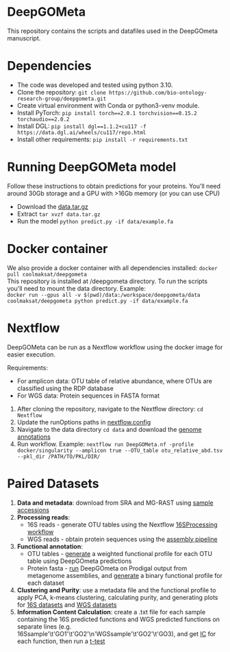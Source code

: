 # DeepGOMeta
This repository contains the scripts and datafiles used in the DeepGOmeta manuscript.

# Dependencies
* The code was developed and tested using python 3.10.
* Clone the repository: `git clone https://github.com/bio-ontology-research-group/deepgometa.git`
* Create virtual environment with Conda or python3-venv module. 
* Install PyTorch: `pip install torch==2.0.1 torchvision==0.15.2 torchaudio==2.0.2`
* Install DGL: `pip install dgl==1.1.2+cu117 -f https://data.dgl.ai/wheels/cu117/repo.html`
* Install other requirements:
  `pip install -r requirements.txt`


# Running DeepGOMeta model
Follow these instructions to obtain predictions for your proteins. You'll need
around 30Gb storage and a GPU with >16Gb memory (or you can use CPU)
* Download the [data.tar.gz](https://deepgo.cbrc.kaust.edu.sa/data/deepgometa/data.tar.gz)
* Extract `tar xvzf data.tar.gz`
* Run the model `python predict.py -if data/example.fa`


# Docker container
We also provide a docker container with all dependencies installed:
`docker pull coolmaksat/deepgometa` \
This repository is installed at /deepgometa directory. To run the scripts you'll
need to mount the data directory. Example: \
`docker run --gpus all -v $(pwd)/data:/workspace/deepgometa/data coolmaksat/deepgometa python predict.py -if data/example.fa`

# Nextflow
DeepGOMeta can be run as a Nextflow workflow using the docker image for easier execution.

Requirements:
* For amplicon data: OTU table of relative abundance, where OTUs are classified using the RDP database
* For WGS data: Protein sequences in FASTA format 

1. After cloning the repository, navigate to the Nextflow directory: `cd Nextflow`
2. Update the runOptions paths in [nextflow.config](Nextflow/nextflow.config)
3. Navigate to the data directory `cd data` and download the [genome annotations](https://bio2vec.cbrc.kaust.edu.sa/data/deepgometa/rdp_genomes.tar.gz)
4. Run workflow. Example: `nextflow run DeepGOMeta.nf -profile docker/singularity --amplicon true --OTU_table otu_relative_abd.tsv --pkl_dir /PATH/TO/PKL/DIR/`

# Paired Datasets
1. **Data and metadata**: download from SRA and MG-RAST using [sample accessions](PairedDatasets/Sample_data.csv)
2. **Processing reads**:
   * 16S reads - generate OTU tables using the Nextflow [16SProcessing workflow](https://github.com/bio-ontology-research-group/16SProcessing)
   * WGS reads - obtain protein sequences using the [assembly pipeline](PairedDatasets/WGSPipeline.py)
3. **Functional annotation**:
   * OTU tables - [generate](PairedDatasets/16S_function_abundance.py) a weighted functional profile for each OTU table using DeepGOmeta predictions
   * Protein fasta - [run]() DeepGOmeta on Prodigal output from metagenome assemblies, and [generate](PairedDatasets/WGS_function_binary.py) a binary functional profile for each dataset
4. **Clustering and Purity**: use a metadata file and the functional profile to apply PCA, k-means clustering, calculating purity, and generating plots for [16S datasets](PairedDatasets/16S_pheno_PCA.py) and [WGS datasets](PairedDatasets/WGS_pheno_PCA.py)
5. **Information Content Calculation**: create a .txt file for each sample containing the 16S predicted functions and WGS predicted functions on separate lines (e.g. 16Ssample'\t'GO1'\t'GO2'\n'WGSsample'\t'GO2'\t'GO3), and get [IC](PairedDatasets/ICVectorSim.groovy) for each function, then run a [t-test](PairedDatasets/t-test_IC.py)
